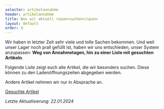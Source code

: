 ```yaml
---
selector: artikelannahme
header: artikelannahme
title: Was wir aktuell <span>suchen</span>
layout: default
order: 4
---
```


Wir haben in letzter Zeit sehr viele und tolle Sachen bekommen.
Und weil unser Lager noch prall gefüllt ist, haben wir uns entschieden,
unser System anzupassen: **Weg von Annahmetagen, hin zu einer Liste mit gesuchten Artikeln**.

Folgende Liste zeigt euch alle Artikel, die wir besonders suchen.
Diese können zu den Ladenöffnungszeiten abgegeben werden.

Andere Artikel nehmen wir nur in Absprache an.

<a class="btn-download" href="/assets/downloads/GesuchteArtikel_20240122.pdf" target="_blank">Gesuchte Artikel</a>

*Letzte Aktualisierung: 22.01.2024*

